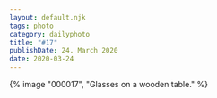 ```yaml
---
layout: default.njk
tags: photo
category: dailyphoto
title: "#17"
publishDate: 24. March 2020
date: 2020-03-24
---
```


{% image "000017", "Glasses on a wooden table." %}
